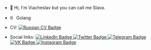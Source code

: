 - 👋 Hi, I'm Viacheslav but you can call me Slava. <br>
- <p><img src="https://user-images.githubusercontent.com/58101985/236449679-4b2216f6-4aae-4a65-97dc-889f6863bfcf.png" width="16" alt="gopher"/> Golang </p>
- <p>CV: <a href="https://drive.google.com/file/d/1cyb5ITF1E-BMiEUomKbKGhfrA1SP8Ybu/view?usp=sharing"> <img src="https://img.shields.io/badge/-Russian%20CV-red?style=for-the-badge" alt="Russian CV Badge"/> </a></p>
<!-- <a href="https://docs.google.com/spreadsheets/d/1hrxDlSLinjZpAIU0nh_3MZUJVicptLOl3VfDCifCHLA/edit?usp=sharing"> <img src="https://img.shields.io/badge/-English%20CV-blueviolet?style=for-the-badge" alt="English CV Badge"/> </a> -->
- <p>Social links: <a href="https://www.linkedin.com/in/rashevskiivv/"> <img src="https://img.shields.io/badge/LinkedIn-darkblue?style=for-the-badge&logo=linkedin&logoColor=white" alt="LinkedIn Badge"/> </a> <a href="https://twitter.com/rashevskiivv"> <img src="https://img.shields.io/badge/Twitter-blue?style=for-the-badge&logo=twitter&logoColor=white" alt="Twitter Badge"/> </a> <a href="https://t.me/rashevskiivv"> <img src="https://img.shields.io/badge/telegram-blue?style=for-the-badge&logo=telegram&logoColor=white" alt="Telegram Badge"/> </a> <a href="https://vk.com/rashevskiivv"> <img src="https://img.shields.io/badge/vk-blue?style=for-the-badge&logo=vk&logoColor=white" alt="VK Badge"/> </a> <a href="https://www.instagram.com/rashevskiivv/"> <img src="https://img.shields.io/badge/Instagram-orange?style=for-the-badge&logo=instagram&logoColor=white" alt="Instagram Badge"/> </a></p>
